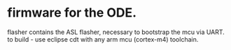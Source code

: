# firmware for the ODE.

flasher contains the ASL flasher, necessary to bootstrap the mcu via UART.
to build - use eclipse cdt with any arm mcu (cortex-m4) toolchain.
